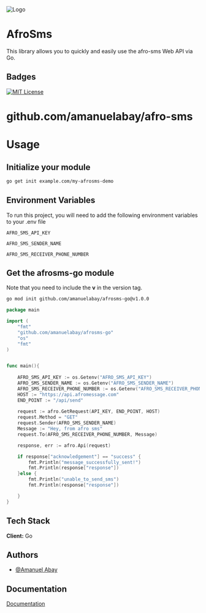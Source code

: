 ![Logo](https://www.afromessage.com/assets/images/logo.png) 

# AfroSms

This library allows you to quickly and easily use the afro-sms Web API via Go.

## Badges  
[![MIT License](https://img.shields.io/badge/License-MIT-green.svg)](https://choosealicense.com/licenses/mit/)  

# github.com/amanuelabay/afro-sms


# Usage

## Initialize your module

~~~bash
go get init example.com/my-afrosms-demo
~~~

## Environment Variables  

To run this project, you will need to add the following environment variables to your .env file  

`AFRO_SMS_API_KEY`  

`AFRO_SMS_SENDER_NAME` 

`AFRO_SMS_RECEIVER_PHONE_NUMBER` 

## Get the afrosms-go module

Note that you need to include the **v** in the version tag.

~~~bash
go mod init github.com/amanuelabay/afrosms-go@v1.0.0
~~~


~~~go
package main

import (
	"fmt"
	"github.com/amanuelabay/afrosms-go"
	"os"
    "fmt"
)


func main(){
    
    AFRO_SMS_API_KEY := os.Getenv("AFRO_SMS_API_KEY")
    AFRO_SMS_SENDER_NAME := os.Getenv("AFRO_SMS_SENDER_NAME")
    AFRO_SMS_RECEIVER_PHONE_NUMBER := os.Getenv("AFRO_SMS_RECEIVER_PHONE_NUMBER")
    HOST := "https://api.afromessage.com"
    END_POINT := "/api/send"
    
    request := afro.GetRequest(API_KEY, END_POINT, HOST)
    request.Method = "GET"
	request.Sender(AFRO_SMS_SENDER_NAME)
    Message := "Hey, from afro sms"
    request.To(AFRO_SMS_RECEIVER_PHONE_NUMBER, Message)

	response, err := afro.Api(request)

    if response["acknowledgement"] == "success" {
        fmt.Println("message_successfully_sent!")
        fmt.Println(response["response"])
    }else {
        fmt.Println("unable_to_send_sms")
        fmt.Println(response["response"])

    }
}
~~~


## Tech Stack  
**Client:** Go 


## Authors  
- [@Amanuel Abay](https://www.github.com/amanuelabay) 

## Documentation  
[Documentation](https://www.afromessage.com/developers)